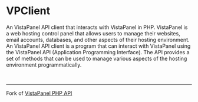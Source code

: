 <h1> VPClient </h1>
An VistaPanel API client that interacts with VistaPanel in PHP. VistaPanel is a web hosting control panel that allows users to manage their websites, email accounts, databases, and other aspects of their hosting environment. An VistaPanel API client is a program that can interact with VistaPanel using the VistaPanel API (Application Programming Interface). The API provides a set of methods that can be used to manage various aspects of the hosting environment programmatically.


<br><hr>
Fork of <a href="https://github.com/oddmario/vistapanel-php-api"> VistaPanel PHP API </a>
